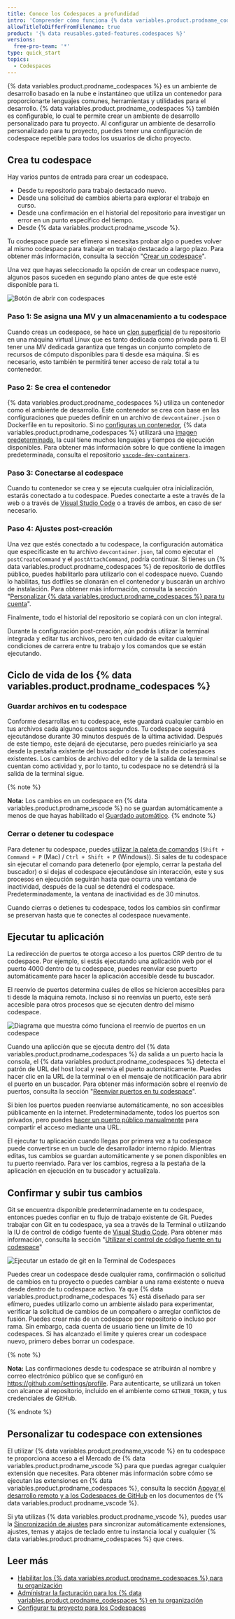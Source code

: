 ```yaml
---
title: Conoce los Codespaces a profundidad
intro: 'Comprender cómo funciona {% data variables.product.prodname_codespaces %}.'
allowTitleToDifferFromFilename: true
product: '{% data reusables.gated-features.codespaces %}'
versions:
  free-pro-team: '*'
type: quick_start
topics:
  - Codespaces
---
```


{% data variables.product.prodname_codespaces %} es un ambiente de desarrollo basado en la nube e instantáneo que utiliza un contenedor para proporcionarte lenguajes comunes, herramientas y utilidades para el desarrollo. {% data variables.product.prodname_codespaces %} también es configurable, lo cual te permite crear un ambiente de desarrollo personalizado para tu proyecto. Al configurar un ambiente de desarrollo personalizado para tu proyecto, puedes tener una configuración de codespace repetible para todos los usuarios de dicho proyecto.

## Crea tu codespace

Hay varios puntos de entrada para crear un codespace.

- Desde tu repositorio para trabajo destacado nuevo.
- Desde una solicitud de cambios abierta para explorar el trabajo en curso.
- Desde una confirmación en el historial del repositorio para investigar un error en un punto específico del tiempo.
- Desde {% data variables.product.prodname_vscode %}.

Tu codespace puede ser efímero si necesitas probar algo o puedes volver al mismo codespace para trabajar en trabajo destacado a largo plazo. Para obtener más información, consulta la sección "[Crear un codespace](/codespaces/developing-in-codespaces/creating-a-codespace)".

Una vez que hayas seleccionado la opción de crear un codespace nuevo, algunos pasos suceden en segundo plano antes de que este esté disponible para ti.

![Botón de abrir con codespaces](/assets/images/help/codespaces/new-codespace-button.png)
### Paso 1: Se asigna una MV y un almacenamiento a tu codespace

Cuando creas un codespace, se hace un [clon superficial](https://github.blog/2020-12-21-get-up-to-speed-with-partial-clone-and-shallow-clone/) de tu repositorio en una máquina virtual Linux que es tanto dedicada como privada para ti. El tener una MV dedicada garantiza que tengas un conjunto completo de recursos de cómputo disponibles para ti desde esa máquina. Si es necesario, esto también te permitirá tener acceso de raíz total a tu contenedor.

### Paso 2: Se crea el contenedor

{% data variables.product.prodname_codespaces %} utiliza un contenedor como el ambiente de desarrollo. Este contenedor se crea con base en las configuraciones que puedes definir en un archivo de `devcontainer.json` o Dockerfile en tu repositorio. Si no [configuras un contenedor](/codespaces/customizing-your-codespace/configuring-codespaces-for-your-project), {% data variables.product.prodname_codespaces %} utilizará una [imagen predeterminada](/codespaces/customizing-your-codespace/configuring-codespaces-for-your-project#using-the-default-configuration), la cual tiene muchos lenguajes y tiempos de ejecución disponibles. Para obtener más información sobre lo que contiene la imagen predeterminada, consulta el repositorio [`vscode-dev-containers`](https://github.com/microsoft/vscode-dev-containers/tree/main/containers/codespaces-linux).

### Paso 3: Conectarse al codespace

Cuando tu contenedor se crea y se ejecuta cualquier otra inicialización, estarás conectado a tu codespace. Puedes conectarte a este a través de la web o a través de [Visual Studio Code](/codespaces/developing-in-codespaces/using-codespaces-in-visual-studio-code) o a través de ambos, en caso de ser necesario.

### Paso 4: Ajustes post-creación

Una vez que estés conectado a tu codespace, la configuración automática que especificaste en tu archivo `devcontainer.json`, tal como ejecutar el `postCreateCommand` y el `postAttachCommand`, podría continuar. Si tienes un {% data variables.product.prodname_codespaces %} de repositorio de dotfiles público, puedes habilitarlo para utilizarlo con el codespace nuevo. Cuando lo habilitas, tus dotfiles se clonarán en el contenedor y buscarán un archivo de instalación. Para obtener más información, consulta la sección "[Personalizar {% data variables.product.prodname_codespaces %} para tu cuenta](/github/developing-online-with-codespaces/personalizing-codespaces-for-your-account#dotfiles)".

Finalmente, todo el historial del repositorio se copiará con un clon integral.

Durante la configuración post-creación, aún podrás utilizar la terminal integrada y editar tus archivos, pero ten cuidado de evitar cualquier condiciones de carrera entre tu trabajo y los comandos que se están ejecutando.
## Ciclo de vida de los {% data variables.product.prodname_codespaces %}

### Guardar archivos en tu codespace

Conforme desarrollas en tu codespace, este guardará cualquier cambio en tus archivos cada algunos cuantos segundos. Tu codespace seguirá ejecutándose durante 30 minutos después de la última actividad. Después de este tiempo, este dejará de ejecutarse, pero puedes reiniciarlo ya sea desde la pestaña existente del buscador o desde la lista de codespaces existentes. Los cambios de archivo del editor y de la salida de la terminal se cuentan como actividad y, por lo tanto, tu codespace no se detendrá si la salida de la terminal sigue.

{% note %}

**Nota:** Los cambios en un codespace en {% data variables.product.prodname_vscode %} no se guardan automáticamente a menos de que hayas habilitado el [Guardado automático](https://code.visualstudio.com/docs/editor/codebasics#_save-auto-save).
{% endnote %}

### Cerrar o detener tu codespace

Para detener tu codespace, puedes [utilizar la paleta de comandos](/codespaces/codespaces-reference/using-the-command-palette-in-codespaces#suspending-or-stopping-a-codespace) (`Shift + Command + P` (Mac) / `Ctrl + Shift + P` (Windows)). Si sales de tu codespace sin ejecutar el comando para detenerlo (por ejemplo, cerrar la pestaña del buscador) o si dejas el codespace ejecutándose sin interacción, este y sus procesos en ejecución seguirán hasta que ocurra una ventana de inactividad, después de la cual se detendrá el codespace.  Predeterminadamente, la ventana de inactividad es de 30 minutos.

Cuando cierras o detienes tu codespace, todos los cambios sin confirmar se preservan hasta que te conectes al codespace nuevamente.


## Ejecutar tu aplicación

La redirección de puertos te otorga acceso a los puertos CRP dentro de tu codespace. Por ejemplo, si estás ejecutando una aplicación web por el puerto 4000 dentro de tu codespace, puedes reenviar ese puerto automáticamente para hacer la aplicación accesible desde tu buscador.

El reenvío de puertos determina cuáles de ellos se hicieron accesibles para ti desde la máquina remota. Incluso si no reenvías un puerto, este será accesible para otros procesos que se ejecuten dentro del mismo codespace.

![Diagrama que muestra cómo funciona el reenvío de puertos en un codespace](/assets/images/help/codespaces/port-forwarding.png)

Cuando una aplicción que se ejecuta dentro del {% data variables.product.prodname_codespaces %} da salida a un puerto hacia la consola, el {% data variables.product.prodname_codespaces %} detecta el patrón de URL del host local y reenvía el puerto automáticamente. Puedes hacer clic en la URL de la terminal o en el mensaje de notificación para abrir el puerto en un buscador. Para obtener más información sobre el reenvío de puertos, consulta la sección "[Reenviar puertos en tu codespace](/codespaces/developing-in-codespaces/forwarding-ports-in-your-codespace)".

Si bien los puertos pueden reenviarse automáticamente, no son accesibles públicamente en la internet. Predeterminadamente, todos los puertos son privados, pero puedes [hacer un puerto público manualmente](/codespaces/developing-in-codespaces/forwarding-ports-in-your-codespace#sharing-a-port) para compartir el acceso mediante una URL.

El ejecutar tu aplicación cuando llegas por primera vez a tu codespace puede convertirse en un bucle de desarrollador interno rápido. Mientras editas, tus cambios se guardan automáticamente y se ponen disponibles en tu puerto reenviado. Para ver los cambios, regresa a la pestaña de la aplicación en ejecución en tu buscador y actualízala.

## Confirmar y subir tus cambios

Git se encuentra disponible predeterminadamente en tu codespace, entonces puedes confiar en tu flujo de trabajo existente de Git. Puedes trabajar con Git en tu codespace, ya sea a través de la Terminal o utilizando la IU de control de código fuente de [Visual Studio Code](https://code.visualstudio.com/docs/editor/versioncontrol). Para obtener más información, consulta la sección "[Utilizar el control de código fuente en tu codespace](/codespaces/developing-in-codespaces/using-source-control-in-your-codespace)"

![Ejecutar un estado de git en la Terminal de Codespaces](/assets/images/help/codespaces/git-status.png)

Puedes crear un codespace desde cualquier rama, confirmación o solicitud de cambios en tu proyecto o puedes cambiar a una rama existente o nueva desde dentro de tu codespace activo. Ya que {% data variables.product.prodname_codespaces %} está diseñado para ser efímero, puedes utilizarlo como un ambiente aislado para experimentar, verificar la solicitud de cambios de un compañero o arreglar conflictos de fusión. Puedes crear más de un codespace por repositorio o incluso por rama. Sin embargo, cada cuenta de usuario tiene un límite de 10 codespaces. Si has alcanzado el límite y quieres crear un codespace nuevo, primero debes borrar un codespace.

{% note %}

**Nota:** Las confirmaciones desde tu codespace se atribuirán al nombre y correo electrónico público que se configuró en https://github.com/settings/profile. Para autenticarte, se utilizará un token con alcance al repositorio, incluido en el ambiente como `GITHUB_TOKEN`, y tus credenciales de GitHub.

{% endnote %}

## Personalizar tu codespace con extensiones

El utilizar {% data variables.product.prodname_vscode %} en tu codespace te proporciona acceso a el Mercado de {% data variables.product.prodname_vscode %} para que puedas agregar cualquier extensión que necesites. Para obtener más información sobre cómo se ejecutan las extensiones en {% data variables.product.prodname_codespaces %}, consulta la sección [Apoyar el desarrollo remoto y a los Codespaces de GitHub](https://code.visualstudio.com/api/advanced-topics/remote-extensions) en los documentos de {% data variables.product.prodname_vscode %}.

Si yta utilizas {% data variables.product.prodname_vscode %}, puedes usar la [Sincronización de ajustes](https://code.visualstudio.com/docs/editor/settings-sync) para sincronizar automáticamente extensiones, ajustes, temas y atajos de teclado entre tu instancia local y cualquier {% data variables.product.prodname_codespaces %} que crees.

## Leer más

- [Habilitar los {% data variables.product.prodname_codespaces %} para tu organización](/codespaces/managing-codespaces-for-your-organization/enabling-codespaces-for-your-organization)
- [Administrar la facturación para los {% data variables.product.prodname_codespaces %} en tu organización](/codespaces/managing-codespaces-for-your-organization/managing-billing-for-codespaces-in-your-organization)
- [Configurar tu proyecto para los Codespaces](/codespaces/setting-up-your-project-for-codespaces)
